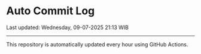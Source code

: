 # Auto Commit Log

Last updated: Wednesday, 09-07-2025 21:13 WIB

---

This repository is automatically updated every hour using GitHub Actions.
